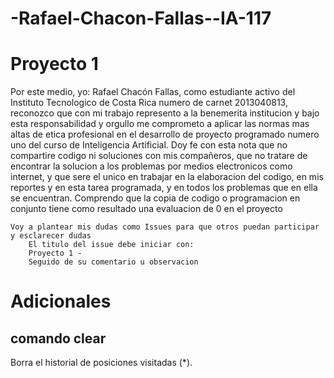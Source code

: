 # -Rafael-Chacon-Fallas--IA-117
# Proyecto 1

Por este medio, yo: Rafael Chacón Fallas, como estudiante activo del Instituto Tecnologico de Costa Rica numero de carnet 2013040813, reconozco que con mi trabajo represento a la benemerita institucion y bajo esta responsabilidad y orgullo me comprometo a aplicar las normas mas altas de etica profesional en el desarrollo de proyecto programado numero uno del curso de Inteligencia Artificial. Doy fe con esta nota que no compartire codigo ni soluciones con mis compañeros, que no tratare de encontrar la solucion a los problemas por medios electronicos como internet, y que sere el unico en trabajar en la elaboracion del codigo, en mis reportes y en esta tarea programada, y en todos los problemas que en ella se encuentran. Comprendo que la copia de codigo o programacion en conjunto tiene como resultado una evaluacion de 0 en el proyecto

    Voy a plantear mis dudas como Issues para que otros puedan participar y esclarecer dudas
        El titulo del issue debe iniciar con:
        Proyecto 1 -
        Seguido de su comentario u observacion


# Adicionales

## comando clear

Borra el historial de posiciones visitadas (*).
